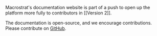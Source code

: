 Macrostrat's documentation website is part of a push to open up the platform more fully to contributors in [[Version 2]].

The documentation is open-source, and we encourage contributions. Please contribute on [GitHub](https://github.com/UW-Macrostrat/docs).